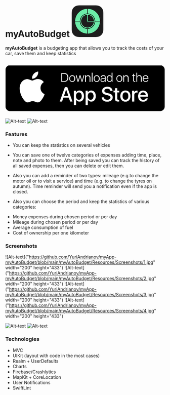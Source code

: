 # myAutoBudget ![Alt-текст](https://github.com/YuriAndrianov/myAutoBudget/blob/main/myAutoBudget/Resources/Screenshots/myautobudget.png "ICON")

**myAutoBudget** is a budgeting app that allows you to track the costs of your car, save them and keep statistics 

## [![](https://github.com/YuriAndrianov/myAutoBudget/blob/main/myAutoBudget/Resources/Screenshots/app-store-badge-available-on-the-app-store-text-alphabet-number-symbol-transparent-png-480148-2.png)](https://apple.co/34I36na)

![Alt-text](https://github.com/YuriAndrianov/myApp-myAutoBudget/blob/main/myAutoBudget/Resources/Screenshots/IMG_0317.GIF "GIF1") ![Alt-text](https://github.com/YuriAndrianov/myApp-myAutoBudget/blob/main/myAutoBudget/Resources/Screenshots/IMG_0318.GIF "GIF2")

### Features

* You can keep the statistics on several vehicles

* You can save one of twelve categories of expenses adding time, place, note and photo to them. After being saved you can track the history of all saved expenses, then you can delete or edit them.

* Also you can add a reminder of two types: mileage (e.g.to change the motor oil or to visit a service) and time (e.g. to change the tyres on autumn). Time reminder will send you a notification even if the app is closed.

* Also you can choose the period and keep the statistics of various categories:

- Money expenses during chosen period or per day 
- Mileage during chosen period or per day
- Average consumption of fuel
- Cost of ownership per one kilometer


### Screenshots

![Alt-text]("https://github.com/YuriAndrianov/myApp-myAutoBudget/blob/main/myAutoBudget/Resources/Screenshots/1.jpg" width="200" height="433") ![Alt-text]("https://github.com/YuriAndrianov/myApp-myAutoBudget/blob/main/myAutoBudget/Resources/Screenshots/2.jpg" width="200" height="433") ![Alt-text]("https://github.com/YuriAndrianov/myApp-myAutoBudget/blob/main/myAutoBudget/Resources/Screenshots/3.jpg" width="200" height="433") ![Alt-text]("https://github.com/YuriAndrianov/myApp-myAutoBudget/blob/main/myAutoBudget/Resources/Screenshots/4.jpg" width="200" height="433") 

![Alt-text](https://github.com/YuriAndrianov/myApp-myAutoBudget/blob/main/myAutoBudget/Resources/Screenshots/5.jpg "Scr5") ![Alt-text](https://github.com/YuriAndrianov/myApp-myAutoBudget/blob/main/myAutoBudget/Resources/Screenshots/6.jpg "Scr6") 

### Technologies

* MVC
* UIKit (layout with code in the most cases)
* Realm + UserDefaults
* Charts
* Firebase/Crashlytics
* MapKit + CoreLocation
* User Notifications
* SwiftLint
